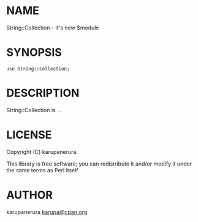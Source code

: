 # NAME

String::Collection - It's new $module

# SYNOPSIS

    use String::Collection;

# DESCRIPTION

String::Collection is ...

# LICENSE

Copyright (C) karupanerura.

This library is free software; you can redistribute it and/or modify
it under the same terms as Perl itself.

# AUTHOR

karupanerura <karupa@cpan.org>
